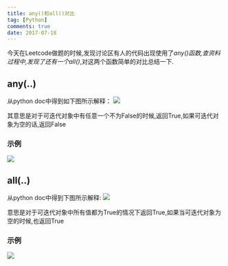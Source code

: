 ```yaml
---
title: any()和all()对比
tag: [Python]
comments: true
date: 2017-07-18
---
```








今天在Leetcode做题的时候,发现讨论区有人的代码出现使用了*any()*函数,查资料过程中,发现了还有一个*all()*,对这两个函数简单的对比总结一下.

## **any(..)**
从python doc中得到如下图所示解释：
![](http://ww1.sinaimg.cn/large/006wYWbGly1fho2144raoj30ft0323yb.jpg)

其意思是对于可迭代对象中有任意一个不为False的时候,返回True,如果可迭代对象为空的话,返回False

### 示例
![](http://ww1.sinaimg.cn/large/006wYWbGly1fho25rwjqwj30fu03ga9u.jpg)

## **all(..)**
从python doc中得到下图所示解释:
![](http://ww1.sinaimg.cn/large/006wYWbGly1fho26v2fy8j30ft0390sj.jpg)

意思是对于可迭代对象中所有值都为True的情况下返回True,如果当可迭代对象为空的时候,也返回True

### 示例

![](http://ww1.sinaimg.cn/large/006wYWbGly1fho2ablm65j30fv03c3ya.jpg)

